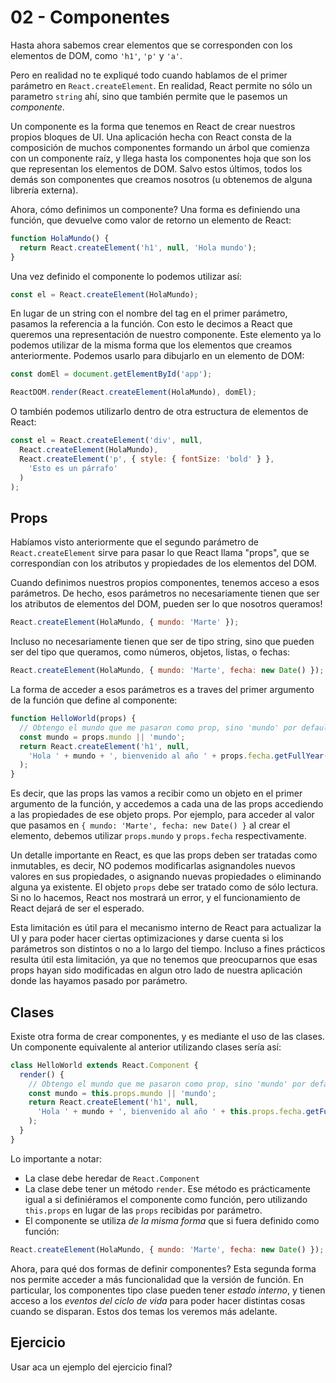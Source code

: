 # 02 - Componentes

Hasta ahora sabemos crear elementos que se corresponden con los elementos de DOM, como `'h1'`, `'p'` y `'a'`.

Pero en realidad no te expliqué todo cuando hablamos de el primer parámetro en `React.createElement`. En realidad, React permite no sólo un parametro `string` ahí, sino que también permite que le pasemos un _componente_.

Un componente es la forma que tenemos en React de crear nuestros propios bloques de UI. Una aplicación hecha con React consta de la composición de muchos componentes formando un árbol que comienza con un componente raíz, y llega hasta los componentes hoja que son los que representan los elementos de DOM. Salvo estos últimos, todos los demás son componentes que creamos nosotros (u obtenemos de alguna librería externa).

Ahora, cómo definimos un componente? Una forma es definiendo una función, que devuelve como valor de retorno un elemento de React:

```js
function HolaMundo() {
  return React.createElement('h1', null, 'Hola mundo');
}
```

Una vez definido el componente lo podemos utilizar así:

```js
const el = React.createElement(HolaMundo);
```

En lugar de un string con el nombre del tag en el primer parámetro, pasamos la referencia a la función. Con esto le decimos a React que queremos una representación de nuestro componente. Este elemento ya lo podemos utilizar de la misma forma que los elementos que creamos anteriormente. Podemos usarlo para dibujarlo en un elemento de DOM:

```js
const domEl = document.getElementById('app');

ReactDOM.render(React.createElement(HolaMundo), domEl);
```

O también podemos utilizarlo dentro de otra estructura de elementos de React:

```js
const el = React.createElement('div', null,
  React.createElement(HolaMundo),
  React.createElement('p', { style: { fontSize: 'bold' } },
    'Esto es un párrafo'
  )
);
```

## Props

Habíamos visto anteriormente que el segundo parámetro de `React.createElement` sirve para pasar lo que React llama "props", que se correspondían con los atributos y propiedades de los elementos del DOM.

Cuando definimos nuestros propios componentes, tenemos acceso a esos parámetros. De hecho, esos parámetros no necesariamente tienen que ser los atributos de elementos del DOM, pueden ser lo que nosotros queramos!

```js
React.createElement(HolaMundo, { mundo: 'Marte' });
```

Incluso no necesariamente tienen que ser de tipo string, sino que pueden ser del tipo que queramos, como números, objetos, listas, o fechas:

```js
React.createElement(HolaMundo, { mundo: 'Marte', fecha: new Date() });
```

La forma de acceder a esos parámetros es a traves del primer argumento de la función que define al componente:

```js
function HelloWorld(props) {
  // Obtengo el mundo que me pasaron como prop, sino 'mundo' por default.
  const mundo = props.mundo || 'mundo';
  return React.createElement('h1', null,
    'Hola ' + mundo + ', bienvenido al año ' + props.fecha.getFullYear()
  );
}
```

Es decir, que las props las vamos a recibir como un objeto en el primer argumento de la función, y accedemos a cada una de las props accediendo a las propiedades de ese objeto props. Por ejemplo, para acceder al valor que pasamos en `{ mundo: 'Marte', fecha: new Date() }` al crear el elemento, debemos utilizar `props.mundo` y `props.fecha` respectivamente.

Un detalle importante en React, es que las props deben ser tratadas como inmutables, es decir, NO podemos modificarlas asignandoles nuevos valores en sus propiedades, o asignando nuevas propiedades o eliminando alguna ya existente. El objeto `props` debe ser tratado como de sólo lectura. Si no lo hacemos, React nos mostrará un error, y el funcionamiento de React dejará de ser el esperado.

Esta limitación es útil para el mecanismo interno de React para actualizar la UI y para poder hacer ciertas optimizaciones y darse cuenta si los parámetros son distintos o no a lo largo del tiempo. Incluso a fines prácticos resulta útil esta limitación, ya que no tenemos que preocuparnos que esas props hayan sido modificadas en algun otro lado de nuestra aplicación donde las hayamos pasado por parámetro.

## Clases

Existe otra forma de crear componentes, y es mediante el uso de las clases. Un componente equivalente al anterior utilizando clases sería así:

```js
class HelloWorld extends React.Component {
  render() {
    // Obtengo el mundo que me pasaron como prop, sino 'mundo' por default.
    const mundo = this.props.mundo || 'mundo';
    return React.createElement('h1', null,
      'Hola ' + mundo + ', bienvenido al año ' + this.props.fecha.getFullYear()
    );
  }
}
```

Lo importante a notar:

* La clase debe heredar de `React.Component`
* La clase debe tener un método `render`. Ese método es prácticamente igual a si definiéramos el componente como función, pero utilizando `this.props` en lugar de las `props` recibidas por parámetro.
* El componente se utiliza _de la misma forma_ que si fuera definido como función:

```js
React.createElement(HolaMundo, { mundo: 'Marte', fecha: new Date() });
```

Ahora, para qué dos formas de definir componentes? Esta segunda forma nos permite acceder a más funcionalidad que la versión de función. En particular, los componentes tipo clase pueden tener _estado interno_, y tienen acceso a los _eventos del ciclo de vida_ para poder hacer distintas cosas cuando se disparan. Estos dos temas los veremos más adelante.


## Ejercicio

Usar aca un ejemplo del ejercicio final?